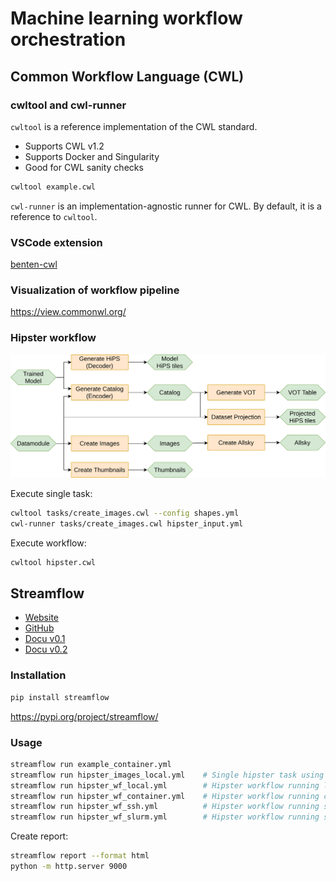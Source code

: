 # Machine learning workflow orchestration

## Common Workflow Language (CWL)

### cwltool and cwl-runner

`cwltool` is a reference implementation of the CWL standard.
 - Supports CWL v1.2
 - Supports Docker and Singularity
 - Good for CWL sanity checks

```bash
cwltool example.cwl
```

`cwl-runner` is an implementation-agnostic runner for CWL. By default, it is a reference to `cwltool`.

### VSCode extension

[benten-cwl](https://marketplace.visualstudio.com/items?itemName=sbg-rabix.benten-cwl)

### Visualization of workflow pipeline

https://view.commonwl.org/



### Hipster workflow

![](../docs/assets/HiPSter_workflow.svg)

Execute single task:
```bash
cwltool tasks/create_images.cwl --config shapes.yml
cwl-runner tasks/create_images.cwl hipster_input.yml
```

Execute workflow:
```bash
cwltool hipster.cwl
```


## Streamflow

- [Website](https://streamflow.di.unito.it/)
- [GitHub](https://github.com/alpha-unito/streamflow)
- [Docu v0.1](https://streamflow.di.unito.it/documentation/0.1/index.html)
- [Docu v0.2](https://streamflow.di.unito.it/documentation/0.2/index.html)



### Installation

```bash
pip install streamflow
```
https://pypi.org/project/streamflow/


### Usage

```bash
streamflow run example_container.yml
streamflow run hipster_images_local.yml    # Single hipster task using default values
streamflow run hipster_wf_local.yml        # Hipster workflow running local
streamflow run hipster_wf_container.yml    # Hipster workflow running container
streamflow run hipster_wf_ssh.yml          # Hipster workflow running ssh
streamflow run hipster_wf_slurm.yml        # Hipster workflow running slurm
```

Create report:

```bash
streamflow report --format html
python -m http.server 9000
```
